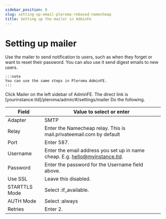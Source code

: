 ```yaml
---
sidebar_position: 8
slug: setting-up-email-pleroma-rebased-namecheap
title: Setting up the mailer in AdminFe
---
```

# Setting up mailer

Use the mailer to send notification to users, such as when they forget or want to reset their password. You can also use it send digest emails to new users.

    :::note
    You can use the same steps in Pleroma AdminFE.
    :::

Click Mailer on the left sidebar of AdminFE. The direct link is [yourinstance.tld]/pleroma/admin/#/settings/mailer
Do the following. 

| Field         | Value to select or enter                                                     |
|---------------|------------------------------------------------------------------------------|
| Adapter       | SMTP                                                                         |
| Relay         | Enter the Namecheap relay. This is mail.privateemail.com by default          |
| Port          | Enter 587.                                                                   |
| Username      | Enter the email address you set up in name cheap. E.g. hello@myinstance.tld. |
| Password      | Enter the password for the Username field above.                             |
| Use SSL       | Leave this disabled.                                                         |
| STARTTLS Mode | Select :if_available.                                                        |
| AUTH Mode     | Select :always                                                               |
| Retries       | Enter 2.                                                                     |


